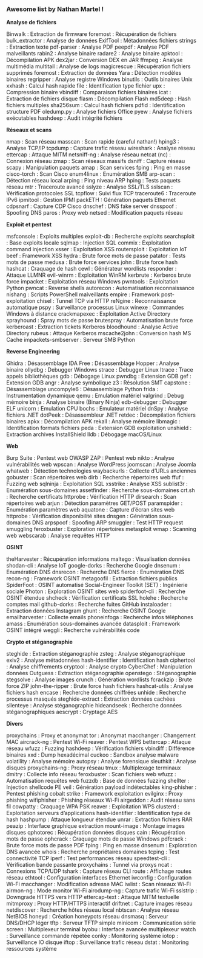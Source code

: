 ### Awesome list by Nathan Martel !

**Analyse de fichiers**

Binwalk : Extraction de firmware
foremost : Récupération de fichiers
bulk_extractor : Analyse de données
ExifTool : Métadonnées fichiers
strings : Extraction texte
pdf-parser : Analyse PDF
peepdf : Analyse PDF malveillants
rabin2 : Analyse binaire
radare2 : Analyse binaire
apktool : Décompilation APK
dex2jar : Conversion DEX en JAR
ffmpeg : Analyse multimédia
multitail : Analyse de logs
magicrescue : Récupération fichiers supprimés
foremost : Extraction de données
Yara : Détection modèles binaires
regripper : Analyse registre Windows
binutils : Outils binaires Unix
xxhash : Calcul hash rapide
file : Identification type fichier
upx : Compression binaire
vbindiff : Comparaison fichiers binaires
icat : Extraction de fichiers disque
flasm : Décompilation Flash
md5deep : Hash fichiers multiples
sha256sum : Calcul hash fichiers
pdfid : Identification structure PDF
oledump.py : Analyse fichiers Office
pyew : Analyse fichiers exécutables
hashdeep : Audit intégrité fichiers

**Réseaux et scans**

nmap : Scan réseau
masscan : Scan rapide (careful nathan!)
hping3 : Analyse TCP/IP
tcpdump : Capture trafic réseau
wireshark : Analyse réseau
ettercap : Attaque MITM
netsniff-ng : Analyse réseau
netcat (nc) : Connexion réseau
zmap : Scan réseaux massifs
dsniff : Capture réseau
scapy : Manipulation paquets
amap : Scan services
fping : Ping en masse
cisco-torch : Scan Cisco
enum4linux : Enumération SMB
arp-scan : Détection réseau local
arping : Ping niveau ARP
hping : Tests paquets réseau
mtr : Traceroute avancé
sslyze : Analyse SSL/TLS
sslscan : Vérification protocoles SSL
tcpflow : Suivi flux TCP
traceroute6 : Traceroute IPv6
ipmitool : Gestion IPMI
packETH : Génération paquets Ethernet
cdpsnarf : Capture CDP Cisco
dnschef : DNS fake server
dnsspoof : Spoofing DNS
paros : Proxy web
netsed : Modification paquets réseau


**Exploit et pentest**

msfconsole : Exploits multiples
exploit-db : Recherche exploits
searchsploit : Base exploits locale
sqlmap : Injection SQL
commix : Exploitation command injection
xsser : Exploitation XSS
routersploit : Exploitation IoT
beef : Framework XSS
hydra : Brute force mots de passe
patator : Tests mots de passe
medusa : Brute force services
john : Brute force hash
hashcat : Craquage de hash
cewl : Générateur wordlists
responder : Attaque LLMNR
evil-winrm : Exploitation WinRM
kerbrute : Kerberos brute force
impacket : Exploitation réseau Windows
pwntools : Exploitation Python
pwncat : Reverse shells
autorecon : Automatisation reconnaissance
nishang : Scripts PowerShell malveillants
empire : Framework post-exploitation
chisel : Tunnel TCP via HTTP
reNgine : Reconnaissance automatique
pspy : Surveillance processus Linux
winexe : Commandes Windows à distance
crackmapexec : Exploitation Active Directory
sprayhound : Spray mots de passe
brutespray : Automatisation brute force
kerberoast : Extraction tickets Kerberos
bloodhound : Analyse Active Directory
rubeus : Attaque Kerberos
mscache2john : Conversion hash MS Cache
impackets-smbserver : Serveur SMB Python

**Reverse Engineering**

Ghidra : Désassemblage
IDA Free : Désassemblage
Hopper : Analyse binaire
ollydbg : Debugger Windows
strace : Debugger Linux
ltrace : Trace appels bibliothèques
gdb : Débogage Linux
pwndbg : Extension GDB
gef : Extension GDB
angr : Analyse symbolique
z3 : Résolution SMT
capstone : Désassemblage
uncompyle6 : Désassemblage Python
frida : Instrumentation dynamique
qemu : Emulation matériel
valgrind : Debug mémoire
binja : Analyse binaire (Binary Ninja)
edb-debugger : Debugger ELF
unicorn : Emulation CPU
bochs : Emulateur matériel
dnSpy : Analyse fichiers .NET
dotPeek : Désassembleur .NET
retdec : Décompilation fichiers binaires
apkx : Décompilation APK
rekall : Analyse mémoire
libmagic : Identification formats fichiers
peda : Extension GDB exploitation
unshield : Extraction archives InstallShield
lldb : Débogage macOS/Linux

**Web**

Burp Suite : Pentest web
OWASP ZAP : Pentest web
nikto : Analyse vulnérabilités web
wpscan : Analyse WordPress
joomscan : Analyse Joomla
whatweb : Détection technologies
waybackurls : Collecte d’URLs anciennes
gobuster : Scan répertoires web
dirb : Recherche répertoires web
ffuf : Fuzzing web
sqlninja : Exploitation SQL
xsstrike : Analyse XSS
sublist3r : Enumération sous-domaines
assetfinder : Recherche sous-domaines
crt.sh : Recherche certificats
httprobe : Vérification HTTP
dirsearch : Scan répertoires web
arjun : Détection paramètres GET/POST
paramspider : Enumération paramètres web
aquatone : Capture d’écran sites web
httprobe : Vérification disponibilité sites
dnsgen : Génération sous-domaines DNS
arpspoof : Spoofing ARP
smuggler : Test HTTP request smuggling
feroxbuster : Exploration répertoires
metasploit wmap : Scanning web
webscarab : Analyse requêtes HTTP

**OSINT**

theHarvester : Récupération informations
maltego : Visualisation données
shodan-cli : Analyse IoT
google-dorks : Recherche Google
dnsenum : Enumération DNS
dnsrecon : Recherche DNS
fierce : Enumération DNS
recon-ng : Framework OSINT
metagoofil : Extraction fichiers publics
SpiderFoot : OSINT automatisé
Social-Engineer Toolkit (SET) : Ingénierie sociale
Photon : Exploration OSINT sites web
spiderfoot-cli : Recherche OSINT étendue
shcheck : Vérification certificats SSL
holehe : Recherche comptes mail
github-dorks : Recherche fuites GitHub
instaloader : Extraction données Instagram
ghunt : Recherche OSINT Google
emailharvester : Collecte emails
phoneinfoga : Recherche infos téléphones
amass : Enumération sous-domaines avancée
datasploit : Framework OSINT intégré
weggli : Recherche vulnérabilités code


**Crypto et stéganographie**

steghide : Extraction stéganographie
zsteg : Analyse stéganographique
exiv2 : Analyse métadonnées
hash-identifier : Identification hash
ciphertool : Analyse chiffrements
cryptool : Analyse crypto
CyberChef : Manipulation données
Outguess : Extraction stéganographie
openstego : Stéganographie
stegsolve : Analyse images
crunch : Génération wordlists
fcrackzip : Brute force ZIP
john-the-ripper : Brute force hash fichiers
hashcat-utils : Analyse fichiers hash
encase : Recherche données chiffrées
unhide : Recherche processus masqués
steghide-extract : Extraction données cachées
silenteye : Analyse stéganographie
hideandseek : Recherche données stéganographiques
aescrypt : Cryptage AES

**Divers**

proxychains : Proxy et anonymat
tor : Anonymat
macchanger : Changement MAC
aircrack-ng : Pentest Wi-Fi
reaver : Pentest WPS
bettercap : Attaque réseau
wfuzz : Fuzzing
hashdeep : Vérification fichiers
vbindiff : Différence binaires
xxd : Dump hexadécimal
cuckoo : Sandbox analyse malware
volatility : Analyse mémoire
autopsy : Analyse forensique
sleuthkit : Analyse disques
proxychains-ng : Proxy réseau
tmux : Multiplexage terminaux
dmitry : Collecte info réseau
feroxbuster : Scan fichiers web
wfuzz : Automatisation requêtes web
fuzzdb : Base de données fuzzing
shellter : Injection shellcode PE
veil : Génération payload indétectables
king-phisher : Pentest phishing
cobalt strike : Framework exploitation
evilginx : Proxy phishing
wifiphisher : Phishing réseaux Wi-Fi
airgeddon : Audit réseau sans fil
cowpatty : Craquage WPA PSK
reaver : Exploitation WPS
clusterd : Exploitation serveurs d’applications
hash-identifier : Identification type de hash
hashpump : Attaque longueur étendue
unrar : Extraction fichiers RAR
peazip : Interface graphique extraction
mount-image : Montage images disques
qphotorec : Récupération données disques
cain : Récupération mots de passe
ophcrack : Craquage mots de passe Windows
pdfcrack : Brute force mots de passe PDF
fping : Ping en masse
dnsenum : Exploration DNS avancée
whois : Recherche propriétaires domaines
tcping : Test connectivité TCP
iperf : Test performances réseau
speedtest-cli : Vérification bande passante
proxychains : Tunnel via proxys
ncat : Connexions TCP/UDP
tshark : Capture réseau CLI
route : Affichage routes réseau
ethtool : Configuration interfaces Ethernet
iwconfig : Configuration Wi-Fi
macchanger : Modification adresse MAC
iwlist : Scan réseaux Wi-Fi
airmon-ng : Mode monitor Wi-Fi
airodump-ng : Capture trafic Wi-Fi
sslstrip : Downgrade HTTPS vers HTTP
ettercap-text : Attaque MITM textuelle
mitmproxy : Proxy HTTP/HTTPS interactif
driftnet : Capture images réseau
netdiscover : Recherche hôtes réseau local
nbtscan : Analyse réseau NetBIOS
honeyd : Création honeypots réseau
dnsmasq : Serveur DNS/DHCP léger
tftp : Serveur TFTP simple
minicom : Communication série
screen : Multiplexeur terminal
byobu : Interface avancée multiplexeur
watch : Surveillance commande répétée
conky : Monitoring système
iotop : Surveillance IO disque
iftop : Surveillance trafic réseau
dstat : Monitoring ressources système
